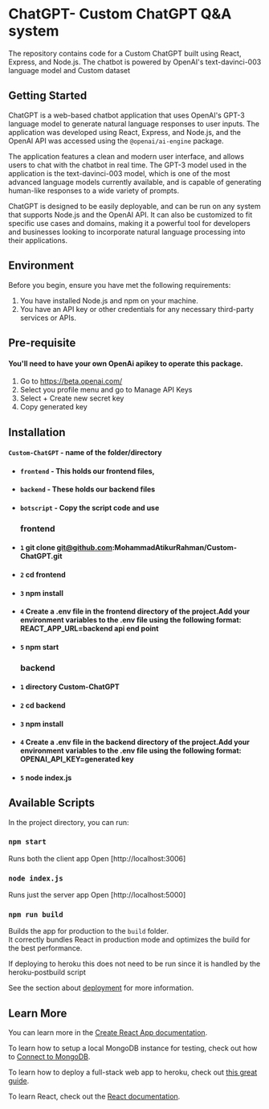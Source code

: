 # ChatGPT- Custom ChatGPT Q&A system 
The repository contains code for a Custom ChatGPT built using React, Express, and Node.js. The chatbot is powered by OpenAI's text-davinci-003 language model and Custom dataset

## Getting Started
ChatGPT is a web-based chatbot application that uses OpenAI's GPT-3 language model to generate natural language responses to user inputs. The application was developed using React, Express, and Node.js, and the OpenAI API was accessed using the `@openai/ai-engine` package.

The application features a clean and modern user interface, and allows users to chat with the chatbot in real time. The GPT-3 model used in the application is the text-davinci-003 model, which is one of the most advanced language models currently available, and is capable of generating human-like responses to a wide variety of prompts.

ChatGPT is designed to be easily deployable, and can be run on any system that supports Node.js and the OpenAI API. It can also be customized to fit specific use cases and domains, making it a powerful tool for developers and businesses looking to incorporate natural language processing into their applications.
## Environment

Before you begin, ensure you have met the following requirements:

1. You have installed Node.js and npm on your machine.
2. You have an API key or other credentials for any necessary third-party services or APIs.

## Pre-requisite
#### You'll need to have your own OpenAi apikey to operate this package.
1. Go to https://beta.openai.com/
2. Select you profile menu and go to Manage API Keys
3. Select + Create new secret key
4. Copy generated key


##  Installation 

#### `Custom-ChatGPT` - name of the folder/directory
- #### `frontend` - This holds our frontend files, 
- #### `backend` - These holds our backend files
- #### `botscript` - Copy the script code and use 



  ### frontend
- #### `1`  git clone git@github.com:MohammadAtikurRahman/Custom-ChatGPT.git
- #### `2`  cd frontend
- #### `3`  npm install
- #### `4`  Create a .env file in the frontend directory of the project.Add your environment variables to the .env file using the following format: REACT_APP_URL=backend api end point
- #### `5`  npm start

  ### backend
- #### `1`  directory Custom-ChatGPT
- #### `2`  cd backend
- #### `3`  npm install
- #### `4`  Create a .env file in the backend directory of the project.Add your environment variables to the .env file using the following format: OPENAI_API_KEY=generated key
- #### `5`  node index.js







## Available Scripts

In the project directory, you can run:

### `npm start`

Runs both the client app Open [http://localhost:3006]

### `node index.js`

Runs just the server app Open [http://localhost:5000]





### `npm run build`

Builds the app for production to the `build` folder.<br>
It correctly bundles React in production mode and optimizes the build for the best performance.

If deploying to heroku this does not need to be run since it is handled by the heroku-postbuild script<br>

See the section about [deployment](https://facebook.github.io/create-react-app/docs/deployment) for more information.

## Learn More

You can learn more in the [Create React App documentation](https://facebook.github.io/create-react-app/docs/getting-started).

To learn how to setup a local MongoDB instance for testing, check out how to [Connect to MongoDB](https://docs.mongodb.com/guides/server/drivers/).

To learn how to deploy a full-stack web app to heroku, check out [this great guide](https://daveceddia.com/deploy-react-express-app-heroku/).

To learn React, check out the [React documentation](https://reactjs.org/).

